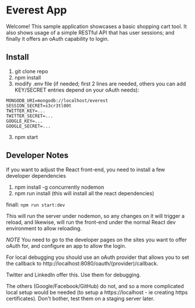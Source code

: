 # Everest App

Welcome! This sample application showcases a basic shopping cart tool. It also shows usage of a simple 
RESTful API that has user sessions; and finally it offers an oAuth capability to login.

## Install ##
1. git clone repo
2. npm install
2. modify .env file (if needed; first 2 lines are needed, others you can add KEY/SECRET entries depend on your oAuth needs):
```
MONGODB_URI=mongodb://localhost/everest
SESSION_SECRET=s3cr3tl00t
TWITTER_KEY=...
TWITTER_SECRET=...
GOOGLE_KEY=...
GOOGLE_SECRET=...
```
3. npm start

## Developer Notes ##
If you want to adjust the React front-end, you need to install a few developer dependencies
1. npm install -g concurrently nodemon
2. npm run install   (this will install all the react dependencies)

finall:
`npm run start:dev`

This will run the server under nodemon, so any changes on it will trigger a reload, and likewise, will run the front-end under the normal React dev environment to allow reloading.


*NOTE* You need to go to the developer pages on the sites you want to offer oAuth for, and configure an app to allow the login.

For local debugging you should use an oAuth provider that allows you to set the
callback to http://localhost:8080/oauth/(provider)/callback.

Twitter and LinkedIn offer this. Use them for debugging.

The others (Google/Facebook/GitHub) do not, and so a more complicated local setup would be needed (to setup a https://localhost - ie creating https certificates). Don't bother, test 
them on a staging server later.


